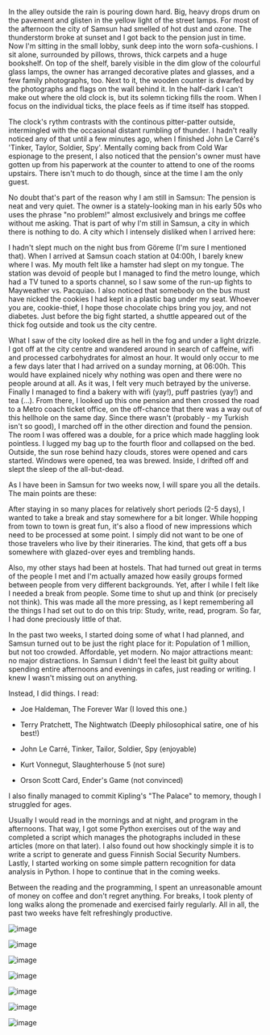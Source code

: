 In the alley outside the rain is pouring down hard. Big, heavy drops drum on the pavement and glisten in the yellow light of the street lamps. For most of the afternoon the city of Samsun had smelled of hot dust and ozone.  The thunderstorm broke at sunset and I got back to the pension just in time. Now I'm sitting in the small lobby, sunk deep into the worn sofa-cushions. I sit alone, surrounded by pillows, throws, thick carpets and a huge bookshelf. On top of the shelf, barely visible in the dim glow of the colourful glass lamps, the owner has arranged decorative plates and glasses, and a few family photographs, too. Next to it, the wooden counter is dwarfed by the photographs and flags on the wall behind it. In the half-dark I can't make out where the old clock is, but its solemn ticking fills the room. When I focus on the individual ticks, the place feels as if time itself has stopped.

The clock's rythm contrasts with the continous pitter-patter outside, intermingled with the occasional distant rumbling of thunder. I hadn't really noticed any of that until a few minutes ago, when I finished John Le Carré's 'Tinker, Taylor, Soldier, Spy'. Mentally coming back from Cold War espionage to the present, I also noticed that the pension's owner must have gotten up from his paperwork at the counter to attend to one of the rooms upstairs. There isn't much to do though, since at the time I am the only guest.

No doubt that's part of the reason why I am still in Samsun: The pension is neat and very quiet. The owner is a stately-looking man in his early 50s who uses the phrase "no problem!" almost exclusively and brings me coffee without me asking. That is part of why I'm still in Samsun, a city in which there is nothing to do. A city which I intensely disliked when I arrived here:

I hadn't slept much on the night bus from Göreme (I'm sure I mentioned that). When I arrived at Samsun coach station at 04:00h, I barely knew where I was. My mouth felt like a hamster had slept on my tongue. The station was devoid of people but I managed to find the metro lounge, which had a TV tuned to a sports channel, so I saw some of the run-up fights to Mayweather vs. Pacquiao.  I also noticed that somebody on the bus must have nicked the cookies I had kept in a plastic bag under my seat. Whoever you are, cookie-thief, I hope those chocolate chips bring you joy, and not diabetes. Just before the big fight started, a shuttle appeared out of the thick fog outside and took us the city centre. 

What I saw of the city looked dire as hell in the fog and under a light drizzle. I got off at the city centre and wandered around in search of caffeine, wifi and processed carbohydrates for almost an hour. It would only occur to me a few days later that I had arrived on a sunday morning, at 06:00h. This would have explained nicely why nothing was open and there were no people around at all. As it was, I felt very much betrayed by the universe. Finally I managed to find a bakery with wifi (yay!), puff pastries (yay!) and tea (...). From there, I looked up this one pension and then crossed the road to a Metro coach ticket office, on the off-chance that there was a way out of this hellhole on the same day. Since there wasn't (probably - my Turkish isn't so good), I marched off in the other direction and found the pension. The room I was offered was a double, for a price which made haggling look pointless. I lugged my bag up to the fourth floor and collapsed on the bed. Outside, the sun rose behind hazy clouds, stores were opened and cars started. Windows were opened, tea was brewed. Inside, I drifted off and slept the sleep of the all-but-dead.

As I have been in Samsun for two weeks now, I will spare you all the details. The main points are these:

After staying in so many places for relatively short periods (2-5 days), I wanted to take a break and stay somewhere for a bit longer. While hopping from town to town is great fun, it's also a flood of new impressions which need to be processed at some point. I simply did not want to be one of those travelers who live by their itineraries. The kind, that gets off a bus somewhere with glazed-over eyes and trembling hands. 

Also, my other stays had been at hostels. That had turned out great in terms of the people I met and I'm actually amazed how easily groups formed between people from very different backgrounds. Yet, after I while I felt like I needed a break from people. Some time to shut up and think (or precisely not think). This was made all the more pressing, as I kept remembering all the things I had set out to do on this trip: Study, write, read, program. So far, I had done preciously little of that.

In the past two weeks, I started doing some of what I had planned, and Samsun turned out to be just the right place for it: Population of 1 million, but not too crowded. Affordable, yet modern. No major attractions meant: no major distractions. In Samsun I didn't feel the least bit guilty about spending entire afternoons and evenings in cafes, just reading or writing. I knew I wasn't missing out on anything.

Instead, I did things. I read:

- Joe Haldeman, The Forever War (I loved this one.)

- Terry Pratchett, The Nightwatch (Deeply philosophical satire, one of his best!)

- John Le Carré, Tinker, Tailor, Soldier, Spy (enjoyable)

- Kurt Vonnegut, Slaughterhouse 5 (not sure)

- Orson Scott Card, Ender's Game (not convinced)

I also finally managed to commit Kipling's "The Palace" to memory, though I struggled for ages.

Usually I would read in the mornings and at night, and program in the afternoons. That way, I got some Python exercises out of the way and completed a script which manages the photographs included in these articles (more on that later). I also found out how shockingly simple it   is to write a script to generate and guess Finnish Social Security Numbers. Lastly, I started working on some simple pattern recognition for data analysis in Python. I hope to continue that in the coming weeks.

Between the reading and the programming, I spent an unreasonable amount of money on coffee and don't regret anything. For breaks, I took plenty of long walks along the promenade and exercised fairly regularly. All in all, the past two weeks have felt refreshingly productive.




![image](http://www.escapingsloth.com/pics/IMG_20150504_191057_scaled.jpg)


![image](http://www.escapingsloth.com/pics/IMG_20150504_191404_scaled.jpg)



![image](http://www.escapingsloth.com/pics/IMG_20150504_191736_scaled.jpg)

![image](http://www.escapingsloth.com/pics/IMG_20150505_142038_scaled.jpg)

![image](http://www.escapingsloth.com/pics/IMG_20150506_130454_scaled.jpg)

![image](http://www.escapingsloth.com/pics/IMG_20150507_161519_scaled.jpg)


![image](http://www.escapingsloth.com/pics/IMG_20150509_170844_scaled.jpg)















